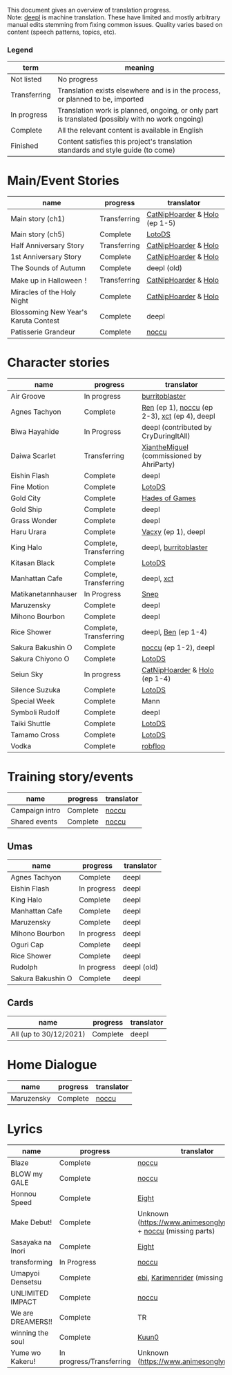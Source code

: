 This document gives an overview of translation progress.  
Note: [deepl](https://www.deepl.com/) is machine translation. These have limited and mostly arbitrary manual edits stemming from fixing common issues.
Quality varies based on content (speech patterns, topics, etc).

### Legend
term | meaning
--- | ---
Not listed | No progress
Transferring | Translation exists elsewhere and is in the process, or planned to be, imported
In progress | Translation work is planned, ongoing, or only part is translated (possibly with no work ongoing)
Complete | All the relevant content is available in English
Finished | Content satisfies this project's translation standards and style guide (to come)

# Main/Event Stories
name | progress | translator
--- | --- | ---
Main story (ch1) | Transferring | [CatNipHoarder][] & [Holo][] (ep 1-5)
Main story (ch5) | Complete | [LotoDS][]
Half Anniversary Story | Transferring | [CatNipHoarder][] & [Holo][]
1st Anniversary Story | Complete | [CatNipHoarder][] & [Holo][]
The Sounds of Autumn | Complete | deepl (old)
Make up in Halloween！ | Transferring | [CatNipHoarder][] & [Holo][]
Miracles of the Holy Night | Complete | [CatNipHoarder][] & [Holo][]
Blossoming New Year's Karuta Contest | Complete | deepl
Patisserie Grandeur | Complete | [noccu][]

# Character stories
name | progress | translator
--- | --- | ---
Air Groove | In progress | [burritoblaster][]
Agnes Tachyon | Complete | [Ren][] (ep 1), [noccu][] (ep 2-3), [xct][] (ep 4), deepl
Biwa Hayahide | In Progress | deepl (contributed by CryDuringItAll)
Daiwa Scarlet | Transferring | [XiantheMiguel][] (commissioned by AhriParty)
Eishin Flash | Complete | deepl
Fine Motion | Complete | [LotoDS][]
Gold City | Complete | [Hades of Games][]
Gold Ship | Complete | deepl
Grass Wonder | Complete | deepl
Haru Urara | Complete | [Vacxy][] (ep 1), deepl
King Halo | Complete, Transferring | deepl, [burritoblaster][]
Kitasan Black | Complete | [LotoDS][]
Manhattan Cafe | Complete, Transferring | deepl, [xct][]
Matikanetannhauser | In Progress | [Snep][]
Maruzensky | Complete | deepl
Mihono Bourbon | Complete | deepl
Rice Shower  | Complete, Transferring | deepl, [Ben][] (ep 1-4)
Sakura Bakushin O | Complete | [noccu][] (ep 1-2), deepl
Sakura Chiyono O | Complete | [LotoDS][]
Seiun Sky | In progress | [CatNipHoarder][] & [Holo][] (ep 1-4)
Silence Suzuka | Complete | [LotoDS][]
Special Week | Complete | Mann
Symboli Rudolf | Complete | deepl
Taiki Shuttle | Complete | [LotoDS][]
Tamamo Cross | Complete | [LotoDS][]
Vodka | Complete | [robflop][]


# Training story/events
name | progress | translator
--- | --- | ---
Campaign intro | Complete | [noccu][]
Shared events | Complete | [noccu][]

## Umas
name | progress | translator
--- | --- | ---
Agnes Tachyon | Complete | deepl
Eishin Flash | In progress | deepl
King Halo | Complete | deepl
Manhattan Cafe | Complete | deepl
Maruzensky | Complete | deepl
Mihono Bourbon | In progress | deepl
Oguri Cap | Complete | deepl
Rice Shower | Complete | deepl
Rudolph | In progress | deepl (old)
Sakura Bakushin O | Complete | deepl

## Cards
name | progress | translator
--- | --- | ---
All (up to 30/12/2021) | Complete | deepl

# Home Dialogue
name | progress | translator
--- | --- | ---
Maruzensky | Complete | [noccu][]

# Lyrics
name | progress | translator
--- | --- | ---
Blaze | Complete | [noccu][]
BLOW my GALE | Complete | [noccu][]
Honnou Speed | Complete | [Eight][]
Make Debut! | Complete | Unknown (https://www.animesonglyrics.com/) + [noccu][] (missing parts)
Sasayaka na Inori | Complete | [Eight][]
transforming | In Progress | [noccu][]
Umapyoi Densetsu | Complete | [ebi][], [Karimenrider][] (missing parts)
UNLIMITED IMPACT | Complete | [noccu][]
We are DREAMERS!! | Complete | TR
winning the soul | Complete | [Kuun0][]
Yume wo Kakeru! | In progress/Transferring | Unknown (https://www.animesonglyrics.com/)


[noccu]: https://ko-fi.com/noccyu
[Ren]: https://watatomo.github.io/tl/
[Holo]: https://www.youtube.com/channel/UC1sbBH3dYW5K-WVKjFF2uEA
[CatNipHoarder]: https://twitter.com/CatNipHoarder
[Vacxy]: https://ko-fi.com/mobagetranslations
[burritoblaster]: https://twitter.com/burritoblaster
[LotoDS]: https://www.youtube.com/user/LotoDS
[robflop]: https://misskey.io/@robflop
[Kuun0]: https://www.reddit.com/user/Kuun0/
[xct]: https://www.youtube.com/user/ADSRM
[Hades of Games]: https://www.youtube.com/c/HadesofGames
[Karimenrider]: https://umamusume.fandom.com/wiki/User:Karimenrider
[ebi]: https://twitter.com/tamamolife
[Snep]: https://twitter.com/ProfessorSnep
[Ben]: https://www.youtube.com/user/sheepawolf
[Eight]: https://twitter.com/hachikure
[XiantheMiguel]: https://twitter.com/XiantheMiguel